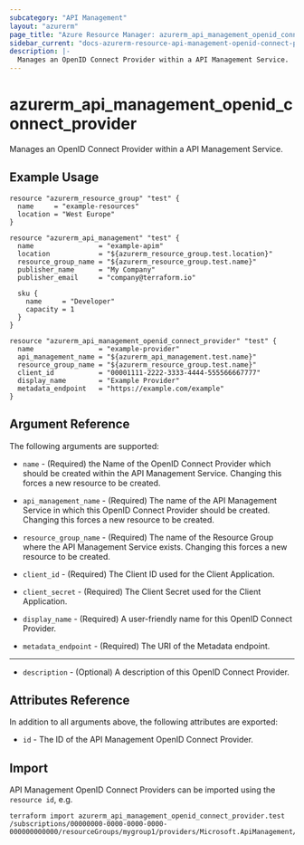 ```yaml
---
subcategory: "API Management"
layout: "azurerm"
page_title: "Azure Resource Manager: azurerm_api_management_openid_connect_provider"
sidebar_current: "docs-azurerm-resource-api-management-openid-connect-provider"
description: |-
  Manages an OpenID Connect Provider within a API Management Service.
---
```


# azurerm_api_management_openid_connect_provider

Manages an OpenID Connect Provider within a API Management Service.

## Example Usage

```hcl
resource "azurerm_resource_group" "test" {
  name     = "example-resources"
  location = "West Europe"
}

resource "azurerm_api_management" "test" {
  name                = "example-apim"
  location            = "${azurerm_resource_group.test.location}"
  resource_group_name = "${azurerm_resource_group.test.name}"
  publisher_name      = "My Company"
  publisher_email     = "company@terraform.io"

  sku {
    name     = "Developer"
    capacity = 1
  }
}

resource "azurerm_api_management_openid_connect_provider" "test" {
  name                = "example-provider"
  api_management_name = "${azurerm_api_management.test.name}"
  resource_group_name = "${azurerm_resource_group.test.name}"
  client_id           = "00001111-2222-3333-4444-555566667777"
  display_name        = "Example Provider"
  metadata_endpoint   = "https://example.com/example"
}
```

## Argument Reference

The following arguments are supported:

* `name` - (Required) the Name of the OpenID Connect Provider which should be created within the API Management Service. Changing this forces a new resource to be created.

* `api_management_name` - (Required) The name of the API Management Service in which this OpenID Connect Provider should be created. Changing this forces a new resource to be created.

* `resource_group_name` - (Required) The name of the Resource Group where the API Management Service exists. Changing this forces a new resource to be created.

* `client_id` - (Required) The Client ID used for the Client Application.

* `client_secret` - (Required) The Client Secret used for the Client Application.

* `display_name` - (Required) A user-friendly name for this OpenID Connect Provider.

* `metadata_endpoint` - (Required) The URI of the Metadata endpoint.

---

* `description` - (Optional) A description of this OpenID Connect Provider.

## Attributes Reference

In addition to all arguments above, the following attributes are exported:

* `id` - The ID of the API Management OpenID Connect Provider.

## Import

API Management OpenID Connect Providers can be imported using the `resource id`, e.g.

```shell
terraform import azurerm_api_management_openid_connect_provider.test /subscriptions/00000000-0000-0000-0000-000000000000/resourceGroups/mygroup1/providers/Microsoft.ApiManagement/service/instance1/openidConnectProviders/provider1
```
